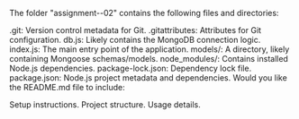 The folder "assignment--02" contains the following files and directories:

.git: Version control metadata for Git.
.gitattributes: Attributes for Git configuration.
db.js: Likely contains the MongoDB connection logic.
index.js: The main entry point of the application.
models/: A directory, likely containing Mongoose schemas/models.
node_modules/: Contains installed Node.js dependencies.
package-lock.json: Dependency lock file.
package.json: Node.js project metadata and dependencies.
Would you like the README.md file to include:

Setup instructions.
Project structure.
Usage details.